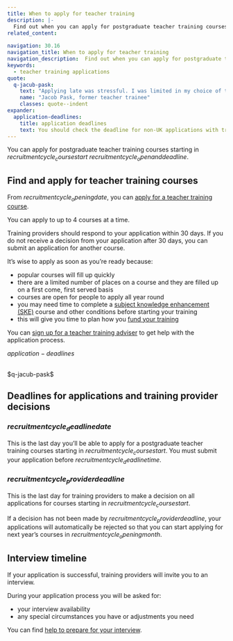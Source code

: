 ```yaml
---
title: When to apply for teacher training
description: |-
  Find out when you can apply for postgraduate teacher training courses and the deadline for submitting an application.
related_content:
    
navigation: 30.16
navigation_title: When to apply for teacher training
navigation_description:  Find out when you can apply for postgraduate teacher training courses.
keywords:
  - teacher training applications
quote:
  q-jacub-pask:
    text: "Applying late was stressful. I was limited in my choice of teacher training course provider, and I'd lost my GCSE certificates. I had to go back to my school and get new copies so I could confirm my place on the course and my student finance."
    name: "Jacob Pask, former teacher trainee"
    classes: quote--indent
expander:
  application-deadlines:
    title: application deadlines
    text: You should check the deadline for non-UK applications with training providers. They may close earlier than for other applicants. 
---
```


You can apply for postgraduate teacher training courses starting in $recruitmentcycle_coursestart$ $recruitmentcycle_openanddeadline$. 

## Find and apply for teacher training courses

From $recruitmentcycle_openingdate$, you can <a href="https://www.gov.uk/apply-for-teacher-training">apply for a teacher training course</a>.
 
You can apply to up to 4 courses at a time.  

Training providers should respond to your application within 30 days. If you do not receive a decision from your application after 30 days, you can submit an application for another course. 

It’s wise to apply as soon as you’re ready because:

<ul>
  <li> popular courses will fill up quickly </li>
  <li>there are a limited number of places on a course and they are filled up on a first come, first served basis</li>  
  <li>courses are open for people to apply all year round</li>  
  <li>you may need time to complete a <a href="/how-to-apply-for-teacher-training/subject-knowledge-enhancement">subject knowledge enhancement (SKE)</a> course and other conditions before starting your training</li> 
  <li>this will give you time to plan how you <a href="/funding-and-support">fund your training</a></li>
</ul>

You can <a href="/teacher-training-adviser/sign_up/identity">sign up for a teacher training adviser</a> to get help with the application process. 

$application-deadlines$

<br />
$q-jacub-pask$
<br />



## Deadlines for applications and training provider decisions 

### $recruitmentcycle_deadlinedate$

This is the last day you’ll be able to apply for a postgraduate teacher training courses starting in $recruitmentcycle_coursestart$. You must submit your application before $recruitmentcycle_deadlinetime$.

### $recruitmentcycle_providerdeadline$

This is the last day for training providers to make a decision on all applications for courses starting in $recruitmentcycle_coursestart$. 

If a decision has not been made by $recruitmentcycle_providerdeadline$, your applications will automatically be rejected so that you can start applying for next year’s courses in $recruitmentcycle_openingmonth$. 

## Interview timeline 

If your application is successful, training providers will invite you to an interview.  

During your application process you will be asked for: 
<ul> 
  <li>your interview availability </li>
  <li>any special circumstances you have or adjustments you need </li>
</ul>

You can find <a href="/how-to-apply-for-teacher-training/teacher-training-interview">help to prepare for your interview</a>. 


